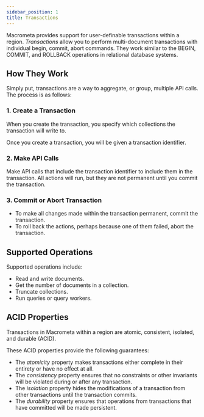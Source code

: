 ```yaml
---
sidebar_position: 1
title: Transactions
---
```


Macrometa provides support for user-definable transactions within a region. _Transactions_ allow you to perform multi-document transactions with individual begin, commit, abort commands. They work similar to the BEGIN, COMMIT, and ROLLBACK operations in relational database systems.

## How They Work

Simply put, transactions are a way to aggregate, or group, multiple API calls. The process is as follows:

### 1. Create a Transaction

When you create the transaction, you specify which collections the transaction will write to.

Once you create a transaction, you will be given a transaction identifier.

### 2. Make API Calls

Make API calls that include the transaction identifier to include them in the transaction. All actions will run, but they are not permanent until you commit the transaction.

### 3. Commit or Abort Transaction

- To make all changes made within the transaction permanent, commit the transaction.
- To roll back the actions, perhaps because one of them failed, abort the transaction.

## Supported Operations

Supported operations include:

- Read and write documents.
- Get the number of documents in a collection.
- Truncate collections.
- Run queries or query workers.

## ACID Properties

Transactions in Macrometa within a region are atomic, consistent, isolated, and durable (ACID).

These ACID properties provide the following guarantees:

- The _atomicity_ property makes transactions either complete in their entirety or have no effect at all.
- The _consistency_ property ensures that no constraints or other invariants will be violated during or after any transaction.
- The _isolation_ property hides the modifications of a transaction from other transactions until the transaction commits.
- The _durability_ property ensures that operations from transactions that have committed will be made persistent.
